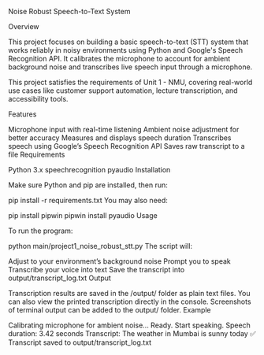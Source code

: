 Noise Robust Speech-to-Text System

Overview

This project focuses on building a basic speech-to-text (STT) system that works reliably in noisy environments using Python and Google's Speech Recognition API. It calibrates the microphone to account for ambient background noise and transcribes live speech input through a microphone.

This project satisfies the requirements of Unit 1 - NMU, covering real-world use cases like customer support automation, lecture transcription, and accessibility tools.

Features

Microphone input with real-time listening
Ambient noise adjustment for better accuracy
Measures and displays speech duration
Transcribes speech using Google’s Speech Recognition API
Saves raw transcript to a file
Requirements

Python 3.x
speechrecognition
pyaudio
Installation

Make sure Python and pip are installed, then run:

pip install -r requirements.txt
You may also need:

pip install pipwin
pipwin install pyaudio
Usage

To run the program:

python main/project1_noise_robust_stt.py
The script will:

Adjust to your environment’s background noise
Prompt you to speak
Transcribe your voice into text
Save the transcript into output/transcript_log.txt
Output

Transcription results are saved in the /output/ folder as plain text files. You can also view the printed transcription directly in the console.
Screenshots of terminal output can be added to the output/ folder.
Example

Calibrating microphone for ambient noise...
Ready. Start speaking.
Speech duration: 3.42 seconds
Transcript: The weather in Mumbai is sunny today
✅ Transcript saved to output/transcript_log.txt
